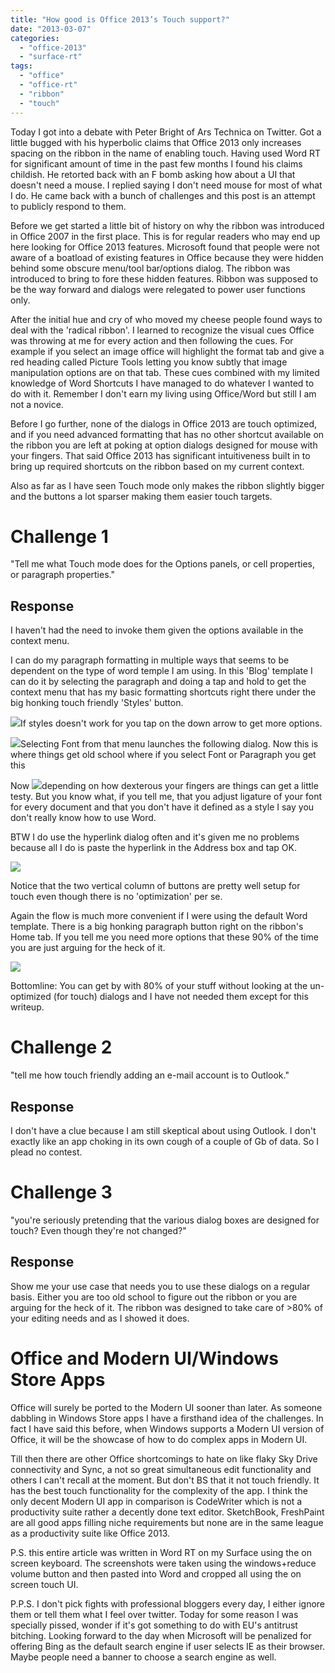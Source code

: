 ```yaml
---
title: "How good is Office 2013’s Touch support?"
date: "2013-03-07"
categories: 
  - "office-2013"
  - "surface-rt"
tags: 
  - "office"
  - "office-rt"
  - "ribbon"
  - "touch"
---
```


Today I got into a debate with Peter Bright of Ars Technica on Twitter. Got a little bugged with his hyperbolic claims that Office 2013 only increases spacing on the ribbon in the name of enabling touch. Having used Word RT for significant amount of time in the past few months I found his claims childish. He retorted back with an F bomb asking how about a UI that doesn't need a mouse. I replied saying I don't need mouse for most of what I do. He came back with a bunch of challenges and this post is an attempt to publicly respond to them.

Before we get started a little bit of history on why the ribbon was introduced in Office 2007 in the first place. This is for regular readers who may end up here looking for Office 2013 features. Microsoft found that people were not aware of a boatload of existing features in Office because they were hidden behind some obscure menu/tool bar/options dialog. The ribbon was introduced to bring to fore these hidden features. Ribbon was supposed to be the way forward and dialogs were relegated to power user functions only.

After the initial hue and cry of who moved my cheese people found ways to deal with the 'radical ribbon'. I learned to recognize the visual cues Office was throwing at me for every action and then following the cues. For example if you select an image office will highlight the format tab and give a red heading called Picture Tools letting you know subtly that image manipulation options are on that tab. These cues combined with my limited knowledge of Word Shortcuts I have managed to do whatever I wanted to do with it. Remember I don't earn my living using Office/Word but still I am not a novice.

Before I go further, none of the dialogs in Office 2013 are touch optimized, and if you need advanced formatting that has no other shortcut available on the ribbon you are left at poking at option dialogs designed for mouse with your fingers. That said Office 2013 has significant intuitiveness built in to bring up required shortcuts on the ribbon based on my current context.

Also as far as I have seen Touch mode only makes the ribbon slightly bigger and the buttons a lot sparser making them easier touch targets.

# Challenge 1

"Tell me what Touch mode does for the Options panels, or cell properties, or paragraph properties."

## Response

I haven't had the need to invoke them given the options available in the context menu.

I can do my paragraph formatting in multiple ways that seems to be dependent on the type of word temple I am using. In this 'Blog' template I can do it by selecting the paragraph and doing a tap and hold to get the context menu that has my basic formatting shortcuts right there under the big honking touch friendly 'Styles' button.

![](images/030713_2218_howgoodisof1.png)If styles doesn't work for you tap on the down arrow to get more options.

![](images/030713_2218_howgoodisof2.png)Selecting Font from that menu launches the following dialog. Now this is where things get old school where if you select Font or Paragraph you get this

Now ![](images/030713_2218_howgoodisof3.png)depending on how dexterous your fingers are things can get a little testy. But you know what, if you tell me, that you adjust ligature of your font for every document and that you don't have it defined as a style I say you don't really know how to use Word.

BTW I do use the hyperlink dialog often and it's given me no problems because all I do is paste the hyperlink in the Address box and tap OK.

![](images/030713_2218_howgoodisof4.png)

Notice that the two vertical column of buttons are pretty well setup for touch even though there is no 'optimization' per se.

Again the flow is much more convenient if I were using the default Word template. There is a big honking paragraph button right on the ribbon's Home tab. If you tell me you need more options that these 90% of the time you are just arguing for the heck of it.

![](images/030713_2218_howgoodisof5.png)

Bottomline: You can get by with 80% of your stuff without looking at the un-optimized (for touch) dialogs and I have not needed them except for this writeup.

# Challenge 2

"tell me how touch friendly adding an e-mail account is to Outlook."

## Response

I don't have a clue because I am still skeptical about using Outlook. I don't exactly like an app choking in its own cough of a couple of Gb of data. So I plead no contest.

# Challenge 3

"you're seriously pretending that the various dialog boxes are designed for touch? Even though they're not changed?"

## Response

Show me your use case that needs you to use these dialogs on a regular basis. Either you are too old school to figure out the ribbon or you are arguing for the heck of it. The ribbon was designed to take care of >80% of your editing needs and as I showed it does.

# Office and Modern UI/Windows Store Apps

Office will surely be ported to the Modern UI sooner than later. As someone dabbling in Windows Store apps I have a firsthand idea of the challenges. In fact I have said this before, when Windows supports a Modern UI version of Office, it will be the showcase of how to do complex apps in Modern UI.

Till then there are other Office shortcomings to hate on like flaky Sky Drive connectivity and Sync, a not so great simultaneous edit functionality and others I can't recall at the moment. But don't BS that it not touch friendly. It has the best touch functionality for the complexity of the app. I think the only decent Modern UI app in comparison is CodeWriter which is not a productivity suite rather a decently done text editor. SketchBook, FreshPaint are all good apps filling niche requirements but none are in the same league as a productivity suite like Office 2013.

P.S. this entire article was written in Word RT on my Surface using the on screen keyboard. The screenshots were taken using the windows+reduce volume button and then pasted into Word and cropped all using the on screen touch UI.

P.P.S. I don't pick fights with professional bloggers every day, I either ignore them or tell them what I feel over twitter. Today for some reason I was specially pissed, wonder if it's got something to do with EU's antitrust bitching. Looking forward to the day when Microsoft will be penalized for offering Bing as the default search engine if user selects IE as their browser. Maybe people need a banner to choose a search engine as well.
